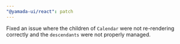 ```yaml
---
"@yamada-ui/react": patch
---
```


Fixed an issue where the children of `Calendar` were not re-rendering correctly and the `descendants` were not properly managed.
